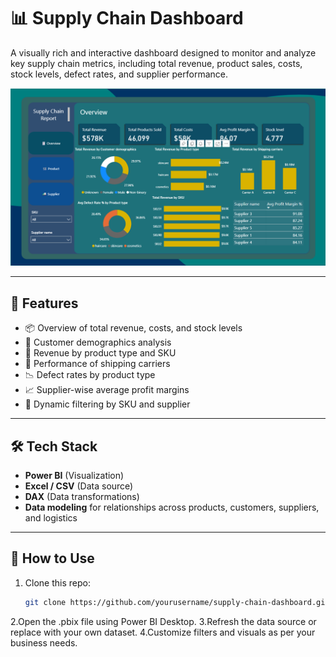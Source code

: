# 📊 Supply Chain Dashboard

A visually rich and interactive dashboard designed to monitor and analyze key supply chain metrics, including total revenue, product sales, costs, stock levels, defect rates, and supplier performance.

![Supply Chain Dashboard Screenshot](./images/dashboard.png)

---

## 🚀 Features

- 📦 Overview of total revenue, costs, and stock levels
- 👥 Customer demographics analysis
- 🧴 Revenue by product type and SKU
- 🚚 Performance of shipping carriers
- 📉 Defect rates by product type
- 📈 Supplier-wise average profit margins
- 🔎 Dynamic filtering by SKU and supplier

---

## 🛠 Tech Stack

- **Power BI** (Visualization)
- **Excel / CSV** (Data source)
- **DAX** (Data transformations)
- **Data modeling** for relationships across products, customers, suppliers, and logistics

---

## 📌 How to Use

1. Clone this repo:
   ```bash
   git clone https://github.com/yourusername/supply-chain-dashboard.git

2.Open the .pbix file using Power BI Desktop.
3.Refresh the data source or replace with your own dataset.
4.Customize filters and visuals as per your business needs.



